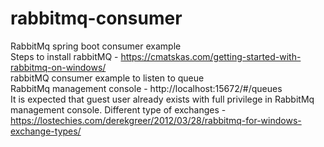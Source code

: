 # rabbitmq-consumer
RabbitMq spring boot consumer example
<br/>
Steps to install rabbitMQ - https://cmatskas.com/getting-started-with-rabbitmq-on-windows/ <br/>
rabbitMQ consumer example to listen to queue<br/>
RabbitMq management console - http://localhost:15672/#/queues<br/>
It is expected that guest user already exists with full privilege in RabbitMq management console. 
Different type of exchanges - 
https://lostechies.com/derekgreer/2012/03/28/rabbitmq-for-windows-exchange-types/

